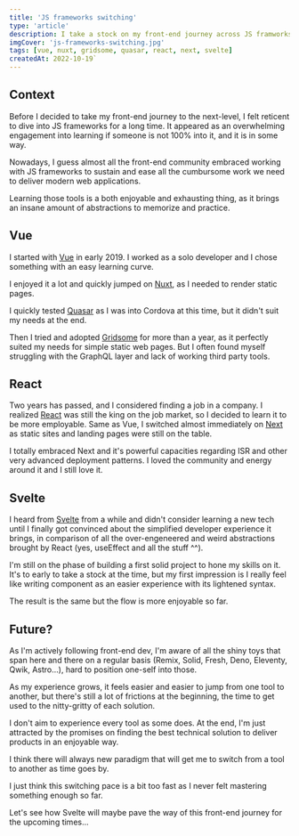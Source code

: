 ```yaml
---
title: 'JS frameworks switching'
type: 'article'
description: I take a stock on my front-end journey across JS framworks and switching from one to another.
imgCover: 'js-frameworks-switching.jpg'
tags: [vue, nuxt, gridsome, quasar, react, next, svelte]
createdAt: 2022-10-19`
---
```


## Context

Before I decided to take my front-end journey to the next-level, I felt reticent to dive into JS frameworks for a long time.
It appeared as an overwhelming engagement into learning if someone is not 100% into it, and it is in some way.

Nowadays, I guess almost all the front-end community embraced working with JS frameworks to sustain and ease all the cumbursome work we need to deliver modern web applications.

Learning those tools is a both enjoyable and exhausting thing, as it brings an insane amount of abstractions to memorize and practice.

## Vue

I started with [Vue](https://vuejs.org/) in early 2019. I worked as a solo developer and I chose something with an easy learning curve.

I enjoyed it a lot and quickly jumped on [Nuxt](https://nuxtjs.org/), as I needed to render static pages.

I quickly tested [Quasar](https://quasar.dev/) as I was into Cordova at this time, but it didn't suit my needs at the end.

Then I tried and adopted [Gridsome](https://gridsome.org/) for more than a year, as it perfectly suited my needs for simple static web pages. But I often found myself struggling with the GraphQL layer and lack of working third party tools.

## React

Two years has passed, and I considered finding a job in a company. I realized [React](https://reactjs.org/) was still the king on the job market, so I decided to learn it to be more employable. Same as Vue, I switched almost immediately on [Next](https://nextjs.org/) as static sites and landing pages were still on the table.

I totally embraced Next and it's powerful capacities regarding ISR and other very advanced deployment patterns. I loved the community and energy around it and I still love it.

## Svelte

I heard from [Svelte](https://svelte.dev/) from a while and didn't consider learning a new tech until I finally got convinced about the simplified developer experience it brings, in comparison of all the over-engeneered and weird abstractions brought by React (yes, useEffect and all the stuff ^^).

I'm still on the phase of building a first solid project to hone my skills on it. It's to early to take a stock at the time, but my first impression is I really feel like writing component as an easier experience with its lightened syntax.

The result is the same but the flow is more enjoyable so far.

## Future?

As I'm actively following front-end dev, I'm aware of all the shiny toys that span here and there on a regular basis (Remix, Solid, Fresh, Deno, Eleventy, Qwik, Astro...), hard to position one-self into those.

As my experience grows, it feels easier and easier to jump from one tool to another, but there's still a lot of frictions at the beginning, the time to get used to the nitty-gritty of each solution.

I don't aim to experience every tool as some does. At the end, I'm just attracted by the promises on finding the best technical solution to deliver products in an enjoyable way.

I think there will always new paradigm that will get me to switch from a tool to another as time goes by.

I just think this switching pace is a bit too fast as I never felt mastering something enough so far.

Let's see how Svelte will maybe pave the way of this front-end journey for the upcoming times...
